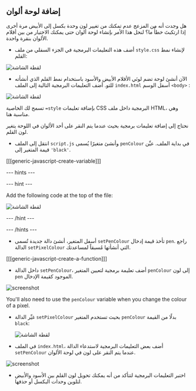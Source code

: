 ## إضافة لوحة ألوان

هل وجدت أنه من المزعج عدم تمكنك من تغيير لون وحدة بكسل إلى الأبيض مرة أخرى إذا ارتكبتَ خطأً ما؟ لنحل هذا الأمر بإنشاء لوحة ألوان حتى يمكنك الاختيار من بين أقلام الألوان بنقرة واحدة.

+ أضف هذه التعليمات البرمجية في الجزء السفلي من ملف `style.css` لإنشاء نمط القلم:

![لقطة الشاشة](images/pixel-art-pen.png)

+ الآن أنشئ لوحة تضم لونَي الأقلام الأبيض والأسود باستخدام نمط القلم الذي أنشأته للتو. أضف التعليمات البرمجية التالية إلى الملف `index.html` أسفل الوسم `<body>` :

![لقطة الشاشة](images/pixel-art-palette.png)

تسمح لك الخاصية `=style` بإضافة تعليمات CSS البرمجية داخل ملف HTML، وهي مناسبة هنا.

نحتاج إلى إضافة تعليمات برمجية بحيث عندما يتم النقر على أحد الألوان في اللوحة يتغير لون القلم.

+ انتقل إلى الملف `script.js` وأنشئ متغيرًا يُسمى `penColour` في بداية الملف. عيِّن قيمة المتغير إلى `'black'`.

[[[generic-javascript-create-variable]]]

\--- hints \---

\--- hint \---

Add the following code at the top of the file:

![لقطة الشاشة](images/pixel-art-pencolour.png)

\--- /hint \---

\--- /hints \---

+ أسفل المتغير، أنشئ دالة جديدة تُسمى `setPenColour` تأخذ قيمة إدخال `pen`. راجع الدالة `setPixelColour` التي أنشأتها مُسبقاً لمساعدتك.

[[[generic-javascript-create-a-function]]]

+ داخل الدالة `setPenColour`، أضف تعليمة برمجية لتعيين المتغير `penColour` إلى لون `pen` الموجود كقيمة الإدخال.

![screenshot](images/pixel-art-set-pen.png)

You'll also need to use the `penColour` variable when you change the colour of a pixel.

+ غيِّر الدالة `setPixelColour` بحيث تستخدم المتغير `penColour` بدلًا من القيمة `black`:
    
    ![لقطة الشاشة](images/pixel-art-use-pen.png)

+ في الملف `index.html`، أضف بعض التعليمات البرمجية لاستدعاء الدالة `setPenColour` عندما يتم النقر على لون في لوحة الألوان.

![screenshot](images/pixel-art-palette-onclick.png)

+ اختبر التعليمات البرمجية لتتأكد من أنه يمكنك تحويل لون القلم بين الأسود والأبيض لتلوين وحدات البكسل أو حذفها.
